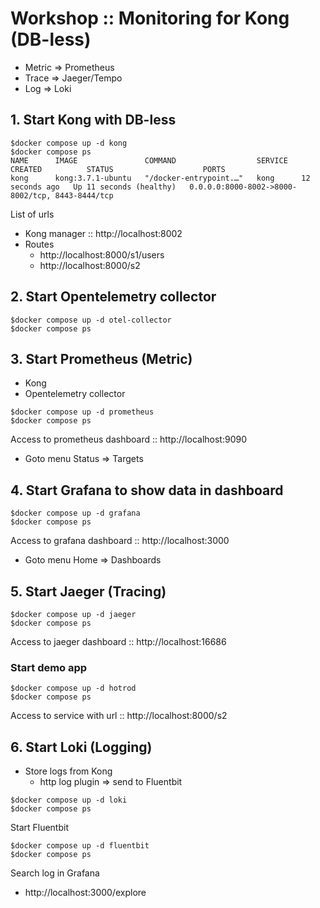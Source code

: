 # Workshop :: Monitoring for Kong (DB-less)
* Metric => Prometheus
* Trace => Jaeger/Tempo
* Log => Loki


## 1. Start Kong with DB-less
```
$docker compose up -d kong
$docker compose ps
NAME      IMAGE               COMMAND                  SERVICE   CREATED          STATUS                    PORTS
kong      kong:3.7.1-ubuntu   "/docker-entrypoint.…"   kong      12 seconds ago   Up 11 seconds (healthy)   0.0.0.0:8000-8002->8000-8002/tcp, 8443-8444/tcp
```

List of urls
* Kong manager :: http://localhost:8002
* Routes
  * http://localhost:8000/s1/users
  * http://localhost:8000/s2

## 2. Start Opentelemetry collector
```
$docker compose up -d otel-collector
$docker compose ps
```

## 3. Start Prometheus (Metric)
* Kong
* Opentelemetry collector

```
$docker compose up -d prometheus
$docker compose ps
```

Access to prometheus dashboard :: http://localhost:9090
* Goto menu Status => Targets

## 4. Start Grafana to show data in dashboard
```
$docker compose up -d grafana
$docker compose ps
```

Access to grafana dashboard :: http://localhost:3000
* Goto menu Home => Dashboards

## 5. Start Jaeger (Tracing)
```
$docker compose up -d jaeger
$docker compose ps
```

Access to jaeger dashboard :: http://localhost:16686

### Start demo app
```
$docker compose up -d hotrod
$docker compose ps
```
Access to service with url :: http://localhost:8000/s2

## 6. Start Loki (Logging)
* Store logs from Kong
  * http log plugin => send to Fluentbit

```
$docker compose up -d loki
$docker compose ps
```

Start Fluentbit
```
$docker compose up -d fluentbit
$docker compose ps
```

Search log in Grafana
* http://localhost:3000/explore
